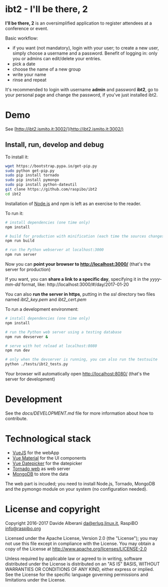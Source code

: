 # ibt2 - I'll be there, 2

**I'll be there, 2** is an oversimplified application to register attendees at a conference or event.

Basic workflow:
- if you want (not mandatory), login with your user; to create a new user, simply choose a username and a password. Benefit of logging in: only you or admins can edit/delete your entries.
- pick a date
- choose the name of a new group
- write your name
- rinse and repeat

It's recommended to login with username **admin** and password **ibt2**, go to your personal page and change the password, if you've just installed ibt2.

# Demo

See [http://ibt2.ismito.it:3002/](http://ibt2.ismito.it:3002/)

## Install, run, develop and debug

To install it:
``` bash
wget https://bootstrap.pypa.io/get-pip.py
sudo python get-pip.py
sudo pip install tornado
sudo pip install pymongo
sudo pip install python-dateutil
git clone https://github.com/raspibo/ibt2
cd ibt2
```

Installation of [Node.js](https://nodejs.org/en/download/) and npm is left as an exercise to the reader.

To run it:
``` bash
# install dependencies (one time only)
npm install

# build for production with minification (each time the sources changes)
npm run build

# run the Python webserver at localhost:3000
npm run server
```

Now you can **point your browser to [http://localhost:3000/](http://localhost:3000/)** (that's the server for production)

If you want, you can **share a link to a specific day**, specifying it in the *yyyy-mm-dd* format, like: http://localhost:3000/#/day/2017-01-20

You can also **run the server in https**, putting in the *ssl* directory two files named *ibt2_key.pem* and *ibt2_cert.pem*

To run a development environment:
``` bash
# install dependencies (one time only)
npm install

# run the Python web server using a testing database
npm run devserver &

# serve with hot reload at localhost:8080
npm run dev

# only when the devserver is running, you can also run the testsuite
python ./tests/ibt2_tests.py
```

Your browser will automatically open [http://localhost:8080/](http://localhost:8080/) (that's the server for development)


Development
===========

See the *docs/DEVELOPMENT.md* file for more information about how to contribute.


Technological stack
===================

- [VueJS](https://vuejs.org/) for the webApp
- [Vue Material](https://vuematerial.github.io/) for the UI components
- [Vue Datepicker](https://github.com/charliekassel/vuejs-datepicker) for the datepicker
- [Tornado web](http://www.tornadoweb.org/) as web server
- [MongoDB](https://www.mongodb.org/) to store the data

The web part is incuded; you need to install Node.js, Tornado, MongoDB and the pymongo module on your system (no configuration needed).


License and copyright
=====================

Copyright 2016-2017 Davide Alberani <da@erlug.linux.it>, RaspiBO <info@raspibo.org>

Licensed under the Apache License, Version 2.0 (the "License");
you may not use this file except in compliance with the License.
You may obtain a copy of the License at http://www.apache.org/licenses/LICENSE-2.0

Unless required by applicable law or agreed to in writing, software
distributed under the License is distributed on an "AS IS" BASIS,
WITHOUT WARRANTIES OR CONDITIONS OF ANY KIND, either express or implied.
See the License for the specific language governing permissions and
limitations under the License.

